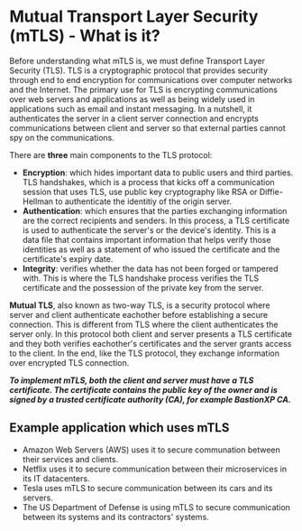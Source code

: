# Mutual Transport Layer Security (mTLS) - What is it?

Before understanding what mTLS is, we must define Transport Layer Security (TLS). TLS is a cryptographic protocol that provides security through end to end encryption for communications over computer networks and the Internet. The primary use for TLS is encrypting communications over web servers and applications as well as being widely used in applications such as email and instant messaging. In a nutshell, it authenticates the server in a client server connection and encrypts communications between client and server so that external parties cannot spy on the communications. 

There are **three** main components to the TLS protocol:
- **Encryption**: which hides important data to public users and third parties. TLS handshakes, which is a process that kicks off a communication session that uses TLS, use public key cryptography like RSA or Diffie-Hellman to authenticate the identitiy of the origin server. 
- **Authentication**: which ensures that the parties exchanging information are the correct recipients and senders. In this process, a TLS certificate is used to authenticate the server's or the device's identity. This is a data file that contains important information that helps verify those identities as well as a statement of who issued the certificate and the certificate's expiry date.
- **Integrity**: verifies whether the data has not been forged or tampered with. This is where the TLS handshake process verifies the TLS certificate and the possession of the private key from the server.

**Mutual TLS**, also known as two-way TLS, is a security protocol where server and client authenticate eachother before establishing a secure connection. This is different from TLS where the client authenticates the server only. In this protocol both client and server presents a TLS certificate and they both verifies eachother's certificates and the server grants access to the client. In the end, like the TLS protocol, they exchange information over encrypted TLS connection. 

***To implement mTLS, both the client and server must have a TLS certificate. The certificate contains the public key of the owner and is signed by a trusted certificate authority (CA), for example BastionXP CA.***



## Example application which uses mTLS
- Amazon Web Servers (AWS) uses it to secure communation between their services and clients.
- Netflix uses it to secure communication between their microservices in its IT datacenters.
- Tesla uses mTLS to secure communication between its cars and its servers.
- The US Department of Defense is using mTLS to secure communication between its systems and its contractors' systems.


